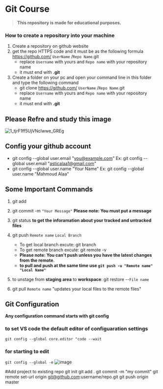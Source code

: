 # Git Course
>**This repository is made for educational purposes.**

### How to create a repository into your machine
1. Create a repository on github website
2. get the repo HTTPS code and it must be as the following formula https://github.com/ `UserName` /`Repo Name`.git
   - replace `Username` with yours and `Repo name` with your repository name
   - it must end with **.git**
3. Create a folder on your pc and open your command line in this folder and type the following command
   - git clone https://github.com/ `UserName` /`Repo Name`.git
   - replace `Username` with yours and `Repo name` with your repository name
   - it must end with **.git**

## Please Refre and study this image 
![1_tjrF1ff5UjVNclwwe_GREg](https://github.com/user-attachments/assets/958f3ad1-91ee-4a6c-b311-6dfca2b66e42)


## Config your github account
-   git config --global user.email "you@example.com"   Ex: git config --global user.email "asticalaa1@gmail.com"
-   git config --global user.name "Your Name"          Ex: git config --global user.name "Mahmoud Alaa"


## Some Important Commands
1. git add
2. git commit -m `"Your Message"` **Please note: You must put a message**
3. git status  **to get the inforamation about your tracked and untracked files**
4. git push `Remote name` `Local Branch`
   - To get local branch excute: git branch
   - To get remote branch excute: git remote -v
   - **Please note: You can't push unless you have the latest changes from the remote**.
   - **to pull and push at the same time use `git push -u "Remote name" "Local Name"`**

5. to unstage from **staging area** to **workspace**: git restore --`File name`
   
6. git pull `Remote name`  "updates your local files to the remote files"

## Git Configuration
**Any configuration command starts with git config**

### to set VS code the default editor of configuaration settings
`git config --global core.editor "code --wait`
### for starting to edit
`git config --global -e`
![image](https://github.com/user-attachments/assets/e6dfa7a3-8e47-48ba-bce7-735e49462547)

#Add project to existing repo
git init
git add .
git commit -m "my commit"
git remote set-url origin git@github.com:username/repo.git
git push origin master




